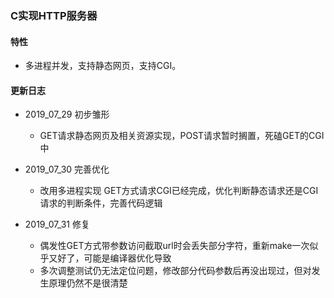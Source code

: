 ### C实现HTTP服务器

#### 特性
- 多进程并发，支持静态网页，支持CGI。

#### 更新日志
- 2019_07_29 初步雏形
    - GET请求静态网页及相关资源实现，POST请求暂时搁置，死磕GET的CGI中

- 2019_07_30 完善优化
    - 改用多进程实现 GET方式请求CGI已经完成，优化判断静态请求还是CGI请求的判断条件，完善代码逻辑

- 2019_07_31 修复
    - 偶发性GET方式带参数访问截取url时会丢失部分字符，重新make一次似乎又好了，可能是编译器优化导致
    - 多次调整测试仍无法定位问题，修改部分代码参数后再没出现过，但对发生原理仍然不是很清楚
